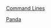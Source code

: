 [Command Lines](https://github.com/asdacdsfca/DSC80/Command-Lines.html)

[Panda](https://github.com/asdacdsfca/DSC80/PANDA.html)
